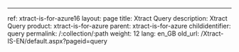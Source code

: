 ---
ref: xtract-is-for-azure16
layout: page
title: Xtract Query
description: Xtract Query
product: xtract-is-for-azure
parent: xtract-is-for-azure
childidentifier: query
permalink: /:collection/:path
weight: 12
lang: en_GB
old_url: /Xtract-IS-EN/default.aspx?pageid=query
